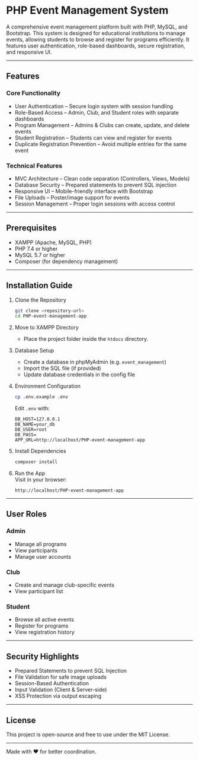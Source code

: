 # PHP Event Management System

A comprehensive event management platform built with PHP, MySQL, and Bootstrap. This system is designed for educational institutions to manage events, allowing students to browse and register for programs efficiently. It features user authentication, role-based dashboards, secure registration, and responsive UI.

---

## Features

### Core Functionality
- User Authentication – Secure login system with session handling  
- Role-Based Access – Admin, Club, and Student roles with separate dashboards  
- Program Management – Admins & Clubs can create, update, and delete events  
- Student Registration – Students can view and register for events  
- Duplicate Registration Prevention – Avoid multiple entries for the same event  

### Technical Features
- MVC Architecture – Clean code separation (Controllers, Views, Models)  
- Database Security – Prepared statements to prevent SQL injection  
- Responsive UI – Mobile-friendly interface with Bootstrap  
- File Uploads – Poster/image support for events  
- Session Management – Proper login sessions with access control  

---

## Prerequisites

- XAMPP (Apache, MySQL, PHP)  
- PHP 7.4 or higher  
- MySQL 5.7 or higher  
- Composer (for dependency management)  

---

## Installation Guide

1. Clone the Repository  
   ```bash
   git clone <repository-url>
   cd PHP-event-management-app
   ```

2. Move to XAMPP Directory  
   - Place the project folder inside the `htdocs` directory.

3. Database Setup  
   - Create a database in phpMyAdmin (e.g. `event_management`)  
   - Import the SQL file (if provided)  
   - Update database credentials in the config file  

4. Environment Configuration  
   ```bash
   cp .env.example .env
   ```
   Edit `.env` with:
   ```env
   DB_HOST=127.0.0.1
   DB_NAME=your_db
   DB_USER=root
   DB_PASS=
   APP_URL=http://localhost/PHP-event-management-app
   ```

5. Install Dependencies  
   ```bash
   composer install
   ```

6. Run the App  
   Visit in your browser:  
   ```
   http://localhost/PHP-event-management-app
   ```

---

## User Roles

### Admin  
- Manage all programs  
- View participants  
- Manage user accounts  

### Club  
- Create and manage club-specific events  
- View participant list  

###  Student  
- Browse all active events  
- Register for programs  
- View registration history  

---

## Security Highlights

- Prepared Statements to prevent SQL Injection  
- File Validation for safe image uploads  
- Session-Based Authentication  
- Input Validation (Client & Server-side)  
- XSS Protection via output escaping  

---

## License

This project is open-source and free to use under the MIT License.

---


Made with ❤️ for better coordination.
